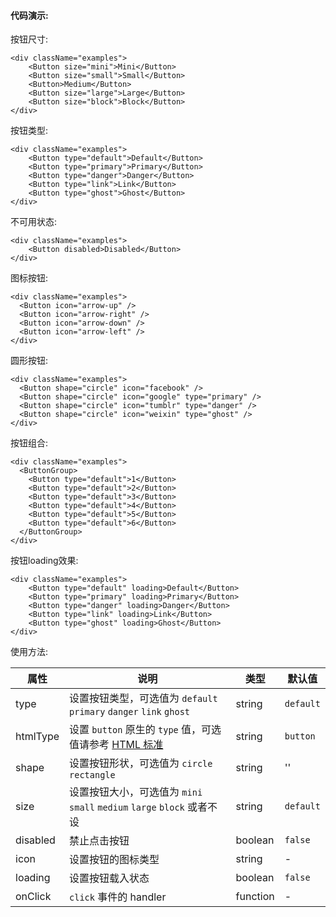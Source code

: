 #### **代码演示:**

按钮尺寸:

    <div className="examples">
        <Button size="mini">Mini</Button>
        <Button size="small">Small</Button>
        <Button>Medium</Button>
        <Button size="large">Large</Button>
        <Button size="block">Block</Button>
    </div>

按钮类型:

    <div className="examples">
        <Button type="default">Default</Button>
        <Button type="primary">Primary</Button>
        <Button type="danger">Danger</Button>
        <Button type="link">Link</Button>
        <Button type="ghost">Ghost</Button>
    </div>

不可用状态:

    <div className="examples">
        <Button disabled>Disabled</Button>
    </div>

图标按钮:

    <div className="examples">
      <Button icon="arrow-up" />
      <Button icon="arrow-right" />
      <Button icon="arrow-down" />
      <Button icon="arrow-left" />
    </div>

圆形按钮:

    <div className="examples">
      <Button shape="circle" icon="facebook" />
      <Button shape="circle" icon="google" type="primary" />
      <Button shape="circle" icon="tumblr" type="danger" />
      <Button shape="circle" icon="weixin" type="ghost" />
    </div>

按钮组合:

    <div className="examples">
      <ButtonGroup>
        <Button type="default">1</Button>
        <Button type="default">2</Button>
        <Button type="default">3</Button>
        <Button type="default">4</Button>
        <Button type="default">5</Button>
        <Button type="default">6</Button>
      </ButtonGroup>
    </div>

按钮loading效果:

    <div className="examples">
        <Button type="default" loading>Default</Button>
        <Button type="primary" loading>Primary</Button>
        <Button type="danger" loading>Danger</Button>
        <Button type="link" loading>Link</Button>
        <Button type="ghost" loading>Ghost</Button>
    </div>

使用方法:

属性 | 说明 | 类型 | 默认值
-----|-----|-----|------
type | 设置按钮类型，可选值为 `default` `primary` `danger` `link` `ghost` | string | `default`
htmlType | 设置 `button` 原生的 `type` 值，可选值请参考 [HTML 标准](https://developer.mozilla.org/en-US/docs/Web/HTML/Element/button#attr-type) | string | `button`
shape | 设置按钮形状，可选值为 `circle` `rectangle` | string | ''
size | 设置按钮大小，可选值为 `mini` `small` `medium` `large` `block` 或者不设 | string | `default`
disabled | 禁止点击按钮 | boolean | `false`
icon | 设置按钮的图标类型 | string | -
loading | 设置按钮载入状态 | boolean | `false`
onClick | `click` 事件的 handler | function | -
